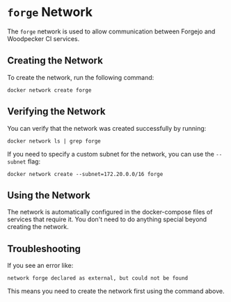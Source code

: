 # `forge` Network

The `forge` network is used to allow communication between Forgejo and Woodpecker CI services.

## Creating the Network

To create the network, run the following command:

```shell
docker network create forge
```

## Verifying the Network

You can verify that the network was created successfully by running:

```shell
docker network ls | grep forge
```

If you need to specify a custom subnet for the network, you can use the `--subnet` flag:

```shell
docker network create --subnet=172.20.0.0/16 forge
```

## Using the Network

The network is automatically configured in the docker-compose files of services that require it. You don't need to do anything special beyond creating the network.

## Troubleshooting

If you see an error like:
```
network forge declared as external, but could not be found
```

This means you need to create the network first using the command above. 